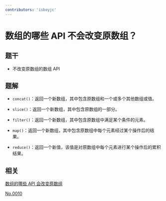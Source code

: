 ```yaml
---
contributors: 'isboyjc'
---
```


# 数组的哪些 API 不会改变原数组？

## 题干

- 不改变原数组的数组 API

## 题解

<!-- ::: details 点我查看题解 -->

- `concat()`：返回一个新数组，其中包含原数组和一个或多个其他数组或值。

- `slice()`：返回一个新数组，其中包含原数组的一部分。

- `filter()`：返回一个新数组，其中包含原数组中满足某个条件的元素。

- `map()`：返回一个新数组，其中包含原数组中每个元素经过某个操作后的结果。

- `reduce()`：返回一个新值，该值是对原数组中每个元素进行某个操作后的累积结果。

<!-- ::: -->

## 相关

[数组的哪些 API 会改变原数组](./040025_update_originalarray.md)

[No.0010](../../output/010_js_op.md)
